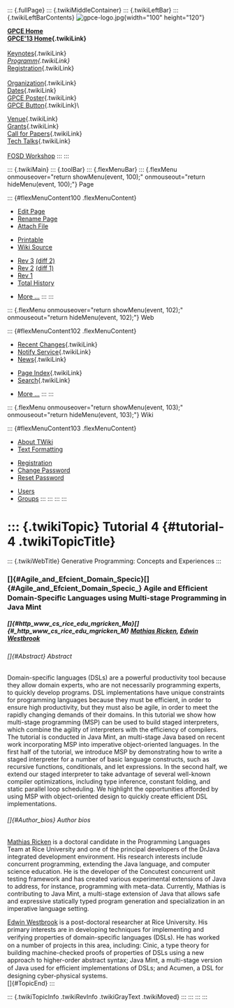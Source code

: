 ::: {.fullPage}
::: {.twikiMiddleContainer}
::: {.twikiLeftBar}
::: {.twikiLeftBarContents}
![gpce-logo.jpg](../pub/GPCE13/WebLeftBar/gpce-logo.jpg){width="100"
height="120"}

**[GPCE Home](http://program-transformation.org/Gpce)**\
**[GPCE\'13 Home](WebHome){.twikiLink}**\
\
[Keynotes](KeynoteSpeakers){.twikiLink}\
*[Programm](ConferenceProgram){.twikiLink}*\
[Registration](GpceRegistration){.twikiLink}\
\
[Organization](ConferenceOrganization){.twikiLink}\
[Dates](ImportantDates){.twikiLink}\
[GPCE Poster](Poster){.twikiLink}\
[GPCE Button](Banner){.twikiLink}\

[Venue](ConferenceVenue){.twikiLink}\
[Grants](Grants){.twikiLink}\
[Call for Papers](CallForPapers){.twikiLink}\
[Tech Talks](CallForTechTalks){.twikiLink}\
\
[FOSD Workshop](http://fosd.net/2013)
:::
:::

::: {.twikiMain}
::: {.toolBar}
::: {.flexMenuBar}
::: {.flexMenu onmouseover="return showMenu(event, 100);" onmouseout="return hideMenu(event, 100);"}
Page

::: {#flexMenuContent100 .flexMenuContent}
-   [Edit
    Page](http://www.program-transformation.org/edit/GPCE13/Tutorial4AgileEfficientDSLs?t=1536828847)
-   [Rename
    Page](http://www.program-transformation.org/rename/GPCE13/Tutorial4AgileEfficientDSLs)
-   [Attach
    File](http://www.program-transformation.org/attach/GPCE13/Tutorial4AgileEfficientDSLs)

<!-- -->

-   [Printable](http://www.program-transformation.org/view/GPCE13/Tutorial4AgileEfficientDSLs?skin=print.pattern)
-   [Wiki
    Source](http://www.program-transformation.org/view/GPCE13/Tutorial4AgileEfficientDSLs?skin=text&raw=on&contenttype=text/plain)

<!-- -->

-   [Rev
    3](http://www.program-transformation.org/view/GPCE13/Tutorial4AgileEfficientDSLs?rev=1.3)
    [(diff 2)](http://www.program-transformation.org/rdiff/GPCE13/Tutorial4AgileEfficientDSLs?rev1=1.3&rev2=1.2)
-   [Rev
    2](http://www.program-transformation.org/view/GPCE13/Tutorial4AgileEfficientDSLs?rev=1.2)
    [(diff 1)](http://www.program-transformation.org/rdiff/GPCE13/Tutorial4AgileEfficientDSLs?rev1=1.2&rev2=1.1)
-   [Rev
    1](http://www.program-transformation.org/view/GPCE13/Tutorial4AgileEfficientDSLs?rev=1.1)
-   [Total
    History](http://www.program-transformation.org/rdiff/GPCE13/Tutorial4AgileEfficientDSLs)

<!-- -->

-   [More
    \...](http://www.program-transformation.org/oops/GPCE13/Tutorial4AgileEfficientDSLs?template=oopsmore&param1=1.3&param2=1.3)
:::
:::

::: {.flexMenu onmouseover="return showMenu(event, 102);" onmouseout="return hideMenu(event, 102);"}
Web

::: {#flexMenuContent102 .flexMenuContent}
-   [Recent Changes](WebChanges){.twikiLink}
-   [Notify Service](WebNotify){.twikiLink}
-   [News](WebNews){.twikiLink}

<!-- -->

-   [Page Index](WebIndex){.twikiLink}
-   [Search](WebSearch){.twikiLink}

<!-- -->

-   [More
    \...](http://www.program-transformation.org/oops/GPCE13/Tutorial4AgileEfficientDSLs?template=oopsmore&param1=1.3&param2=1.3)
:::
:::

::: {.flexMenu onmouseover="return showMenu(event, 103);" onmouseout="return hideMenu(event, 103);"}
Wiki

::: {#flexMenuContent103 .flexMenuContent}
-   [About
    TWiki](http://www.program-transformation.org/view/TWiki/WebHome)
-   [Text
    Formatting](http://www.program-transformation.org/view/TWiki/TextFormattingRules)

<!-- -->

-   [Registration](http://www.program-transformation.org/view/TWiki/TWikiRegistration)
-   [Change
    Password](http://www.program-transformation.org/view/TWiki/ChangePassword)
-   [Reset
    Password](http://www.program-transformation.org/view/TWiki/ResetPassword)

<!-- -->

-   [Users](http://www.program-transformation.org/view/Main/TWikiUsers)
-   [Groups](http://www.program-transformation.org/view/Main/TWikiGroups)
:::
:::
:::
:::

::: {.twikiTopic}
Tutorial 4 {#tutorial-4 .twikiTopicTitle}
==========

::: {.twikiWebTitle}
Generative Programming: Concepts and Experiences
:::

### []{#Agile_and_Efcient_Domain_Specic}[]{#Agile_and_Efcient_Domain_Specic_} Agile and Efﬁcient Domain-Speciﬁc Languages using Multi-stage Programming in Java Mint

##### []{#http_www_cs_rice_edu_mgricken_Ma}[]{#_http_www_cs_rice_edu_mgricken_M} [Mathias Ricken](http://www.cs.rice.edu/~mgricken/), [Edwin Westbrook](http://www.cs.rice.edu/~emw4/)

###### []{#Abstract} Abstract

Domain-specific languages (DSLs) are a powerful productivity tool
because they allow domain experts, who are not necessarily programming
experts, to quickly develop programs. DSL implementations have unique
constraints for programming languages because they must be efficient, in
order to ensure high productivity, but they must also be agile, in order
to meet the rapidly changing demands of their domains. In this tutorial
we show how multi-stage programming (MSP) can be used to build staged
interpreters, which combine the agility of interpreters with the
efficiency of compilers. The tutorial is conducted in Java Mint, an
multi-stage Java based on recent work incorporating MSP into imperative
object-oriented languages. In the first half of the tutorial, we
introduce MSP by demonstrating how to write a staged interpreter for a
number of basic language constructs, such as recursive functions,
conditionals, and let expressions. In the second half, we extend our
staged interpreter to take advantage of several well-known compiler
optimizations, including type inference, constant folding, and static
parallel loop scheduling. We highlight the opportunities afforded by
using MSP with object-oriented design to quickly create efficient DSL
implementations.

###### []{#Author_bios} Author bios

[Mathias Ricken](http://www.cs.rice.edu/~mgricken/) is a doctoral
candidate in the Programming Languages Team at Rice University and one
of the principal developers of the DrJava integrated development
environment. His research interests include concurrent programming,
extending the Java language, and computer science education. He is the
developer of the Concutest concurrent unit testing framework and has
created various experimental extensions of Java to address, for
instance, programming with meta-data. Currently, Mathias is contributing
to Java Mint, a multi-stage extension of Java that allows safe and
expressive statically typed program generation and specialization in an
imperative language setting.

[Edwin Westbrook](http://www.cs.rice.edu/~emw4/) is a post-doctoral
researcher at Rice University. His primary interests are in developing
techniques for implementing and verifying properties of domain-speciﬁc
languages (DSLs). He has worked on a number of projects in this area,
including: Cinic, a type theory for building machine-checked proofs of
properties of DSLs using a new approach to higher-order abstract syntax;
Java Mint, a multi-stage version of Java used for efﬁcient
implementations of DSLs; and Acumen, a DSL for designing cyber-physical
systems.\
[]{#TopicEnd}
:::

::: {.twikiTopicInfo .twikiRevInfo .twikiGrayText .twikiMoved}
:::
:::
:::
:::
